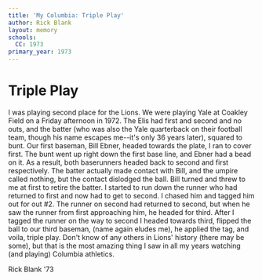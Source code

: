 ```yaml
---
title: 'My Columbia: Triple Play'
author: Rick Blank
layout: memory
schools:
  CC: 1973
primary_year: 1973
---
```

# Triple Play

I was playing second place for the Lions.  We were playing Yale at Coakley Field on a Friday afternoon in 1972.  The Elis had first and second and no outs, and the batter (who was also the Yale quarterback on their football team, though his name escapes me--it's only 36 years later), squared to bunt.  Our first baseman, Bill Ebner, headed towards the plate, I ran to cover first.  The bunt went up right down the first base line, and Ebner had a bead on it.  As a result, both baserunners headed back to second and first respectively.  The batter actually made contact with Bill, and the umpire called nothing, but the contact dislodged the ball.  Bill turned and threw to me at first to retire the batter.  I started to run down the runner who had returned to first and now had to get to second.  I chased him and tagged him out for out #2.  The runner on second had returned to second, but when he saw the runner from first approaching him, he headed for third.  After I tagged the runner on the way to second I headed towards third, flipped the ball to our third baseman, (name again eludes me), he applied the tag, and voila, triple  play.    Don't  know of any others in Lions' history (there may be some), but that is the most amazing thing I saw in all my years watching (and playing) Columbia athletics.

Rick Blank '73
